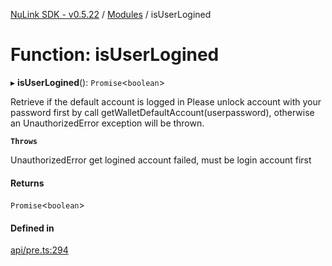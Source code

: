 [NuLink SDK - v0.5.22](../README.md) / [Modules](../modules.md) / isUserLogined

# Function: isUserLogined

▸ **isUserLogined**(): `Promise`<`boolean`\>

Retrieve if the default account is logged in
Please unlock account with your password first by call getWalletDefaultAccount(userpassword), otherwise an UnauthorizedError exception will be thrown.

**`Throws`**

UnauthorizedError get logined account failed, must be login account first

#### Returns

`Promise`<`boolean`\>

#### Defined in

[api/pre.ts:294](https://github.com/NuLink-network/nulink-sdk/blob/d9e8f81/src/api/pre.ts#L294)
